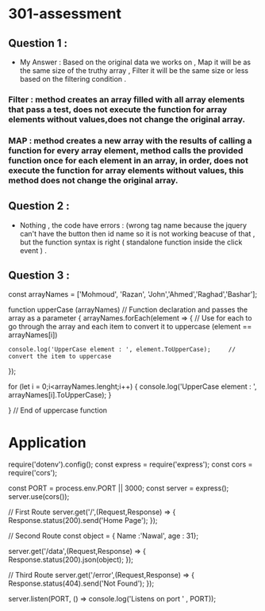 # 301-assessment

## Question 1 :

- My Answer :  Based on the original data we works on , Map it will be as the same size of the truthy array , Filter it will be the same size or less based on the filtering condition . 

### Filter : method creates an array filled with all array elements that pass a test, does not execute the function for array elements without values,does not change the original array.

### MAP :  method creates a new array with the results of calling a function for every array element, method calls the provided function once for each element in an array, in order, does not execute the function for array elements without values, this method does not change the original array.


## Question 2 :

- Nothing , the code have errors : (wrong tag name because the jquery can't have the button then id name so it is not working beacuse of that , but the function syntax is right ( standalone function inside the click event ) . 


## Question 3 :

<!-- const arrayNames = ["whatever inside"];  // Declare the array type of string  -->
const arrayNames = ['Mohmoud', 'Razan', 'John','Ahmed','Raghad','Bashar'];

function upperCase (arrayNames)          // Function declaration and passes the array as a parameter 
{
    arrayNames.forEach(element => {          // Use for each to go through the array and each item to convert it to uppercase (element == arrayNames[i])
    
    console.log('UpperCase element : ', element.ToUpperCase);     // convert the item to uppercase 
});


for (let i = 0;i<arrayNames.lenght;i++)
{
    console.log('UpperCase element : ', arrayNames[i].ToUpperCase);
}

} // End of uppercase function 



# Application 


require('dotenv').config();
const express = require('express');
const cors = require('cors');

const PORT = process.env.PORT || 3000;
const server = express();
server.use(cors());

// First Route 
server.get('/',(Request,Response) =>
{
Response.status(200).send('Home Page');
});

// Second Route 
const object = { Name :'Nawal', age : 31};

server.get('/data',(Request,Response) =>
{
Response.status(200).json(object);
});

// Third Route 
server.get('/error',(Request,Response) =>
{
Response.status(404).send('Not Found');
});


server.listen(PORT, () => console.log('Listens on port ' , PORT));



